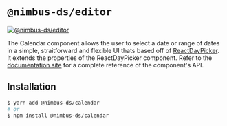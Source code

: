 # `@nimbus-ds/editor`

[![@nimbus-ds/editor](https://img.shields.io/npm/v/@nimbus-ds/editor?label=%40nimbus-ds%2Feditor)](https://www.npmjs.com/package/@nimbus-ds/editor)

The Calendar component allows the user to select a date or range of dates in a simple, straitforward and flexible UI thats based off of [ReactDayPicker](https://react-day-picker.js.org/).
It extends the properties of the ReactDayPicker component. Refer to the [documentation site](https://react-day-picker.js.org/reference) for a complete reference of the component's API.

## Installation

```sh
$ yarn add @nimbus-ds/calendar
# or
$ npm install @nimbus-ds/calendar
```
